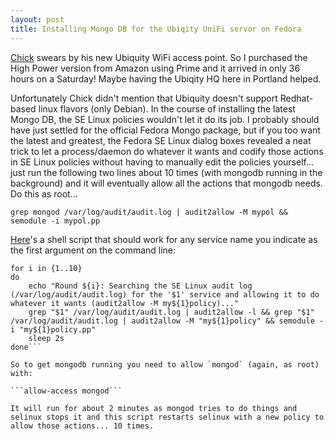 ```yaml
---
layout: post
title: Installing Mongo DB for the Ubiqity UniFi servor on Fedora
---
```


[Chick](thewells.org) swears by his new Ubiquity WiFi access point. So I purchased the High Power version from Amazon using Prime and it arrived in only 36 hours on a Saturday! Maybe having the Ubiqity HQ here in Portland helped. 

Unfortunately Chick didn't mention that Ubiquity doesn't support Redhat-based linux flavors (only Debian). In the course of installing the latest Mongo DB, the SE Linux policies wouldn't let it do its job. I probably should have just settled for the official Fedora Mongo package, but if you too want the latest and greatest, the Fedora SE Linux dialog boxes revealed a neat trick to let a process/daemon do whatever it wants and codify those actions in SE Linux policies without having to manually edit the policies yourself... just run the following two lines about 10 times (with mongodb running in the background) and it will eventually allow all the actions that mongodb needs. Do this as root...

  ```grep mongod /var/log/audit/audit.log | audit2allow -M mypol && semodule -i mypol.pp```

[Here](/images/allow-access)'s a shell script that should work for any service name you indicate as the first argument on the command line:

  ```#!/usr/bin/env bash
  for i in {1..10}
  do
      echo "Round ${i}: Searching the SE Linux audit log (/var/log/audit/audit.log) for the '$1' service and allowing it to do whatever it wants (audit2allow -M my${1}policy)..."
      grep "$1" /var/log/audit/audit.log | audit2allow -l && grep "$1" /var/log/audit/audit.log | audit2allow -M "my${1}policy" && semodule -i "my${1}policy.pp"
      sleep 2s
  done```

So to get mongodb running you need to allow `mongod` (again, as root) with:

  ```allow-access mongod```

It will run for about 2 minutes as mongod tries to do things and selinux stops it and this script restarts selinux with a new policy to allow those actions... 10 times.
